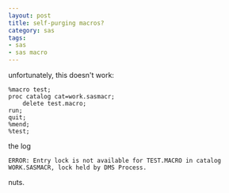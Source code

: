 ```yaml
---
layout: post
title: self-purging macros?
category: sas
tags:
- sas
- sas macro
---
```


unfortunately, this doesn't work:

```
%macro test;
proc catalog cat=work.sasmacr;
    delete test.macro;
run;
quit;
%mend;
%test;
```

the log

```
ERROR: Entry lock is not available for TEST.MACRO in catalog WORK.SASMACR, lock held by DMS Process.
```

nuts.
